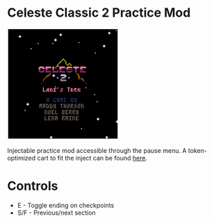 # Celeste Classic 2 Practice Mod

<img src="https://github.com/CelesteClassic/Celeste2PracMod/blob/main/preview.gif?raw=true">

Injectable practice mod accessible through the pause menu. A token-optimized cart to fit the inject can be found [here](https://github.com/CelesteClassic/smalleste).

# Controls

* E - Toggle ending on checkpoints
* S/F - Previous/next section
